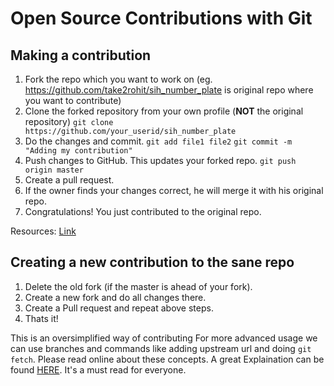 # Open Source Contributions with Git

## Making a contribution
1. Fork the repo which you want to work on (eg. https://github.com/take2rohit/sih_number_plate is original repo where you want to contribute) 
2. Clone the forked repository from your own profile (**NOT** the original repository)
`git clone https://github.com/your_userid/sih_number_plate`
3. Do the changes and commit.
`git add file1 file2`
`git commit -m "Adding my contribution"`
4. Push changes to GitHub. This updates your forked repo.
`git push origin master`
5. Create a pull request.
6. If the owner finds your changes correct, he will merge it with his original repo.
7. Congratulations! You just contributed to the original repo.

Resources: [Link](https://codeburst.io/a-step-by-step-guide-to-making-your-first-github-contribution-5302260a2940)

## Creating a new contribution to the sane repo
1. Delete the old fork (if the master is ahead of your fork).
2. Create a new fork and do all changes there.
3. Create a Pull request and repeat above steps.
4. Thats it!

This is an oversimplified way of contributing
For more advanced usage we can use branches and commands like adding upstream url and doing `git fetch`. Please read online about these concepts. A great Explaination can be found [HERE](https://gist.github.com/Chaser324/ce0505fbed06b947d962). It's a must read for everyone.
